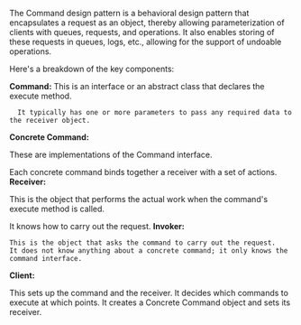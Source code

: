 The Command design pattern is a behavioral design pattern that encapsulates a request as an object, thereby allowing parameterization of clients with queues, requests, and operations.
It also enables storing of these requests in queues, logs, etc., allowing for the support of undoable operations.

Here's a breakdown of the key components:

**Command:** 
      This is an interface or an abstract class that declares the execute method.
      
      It typically has one or more parameters to pass any required data to the receiver object.
**Concrete Command:**

  These are implementations of the Command interface.
  
  Each concrete command binds together a receiver with a set of actions.
**Receiver:** 

  This is the object that performs the actual work when the command's execute method is called.
  
  It knows how to carry out the request.
**Invoker:** 
  
    This is the object that asks the command to carry out the request. 
    It does not know anything about a concrete command; it only knows the command interface.
**Client:**
  
  This sets up the command and the receiver. 
  It decides which commands to execute at which points. It creates a Concrete Command object and sets its receiver.
